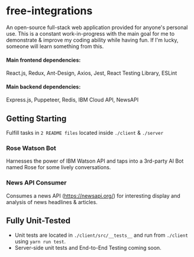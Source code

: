 # free-integrations
An open-source full-stack web application provided for anyone's personal use. This is a constant work-in-progress with the main goal for me to demonstrate & improve my coding ability while having fun. If I'm lucky, someone will learn something from this.

#### Main frontend dependencies:
React.js, Redux, Ant-Design, Axios, Jest, React Testing Library, ESLint
#### Main backend dependencies:
Express.js, Puppeteer, Redis, IBM Cloud API, NewsAPI

## Getting Starting
Fulfill tasks in `2 README files` located inside `./client` & `./server`

### Rose Watson Bot
Harnesses the power of IBM Watson API and taps into a 3rd-party AI Bot named Rose for some lively conversations.

### News API Consumer
Consumes a news API (https://newsapi.org/) for interesting display and analysis of news headlines & articles.

## Fully Unit-Tested
* Unit tests are located in `./client/src/__tests__` and run from `./client` using `yarn run test`.
* Server-side unit tests and End-to-End Testing coming soon.
